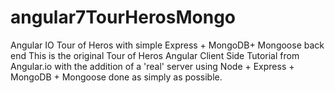 # angular7TourHerosMongo
Angular IO Tour of Heros with simple Express + MongoDB+  Mongoose back end
This is the original Tour of Heros Angular Client Side Tutorial from Angular.io with the addition 
of a 'real' server using Node + Express + MongoDB + Mongoose done as simply as possible.
